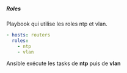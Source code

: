 ##### Roles

Playbook qui utilise les roles ntp et vlan.

```yaml
- hosts: routers
  roles:
    - ntp
    - vlan
```

Ansible exécute les tasks de **ntp** puis de **vlan**
